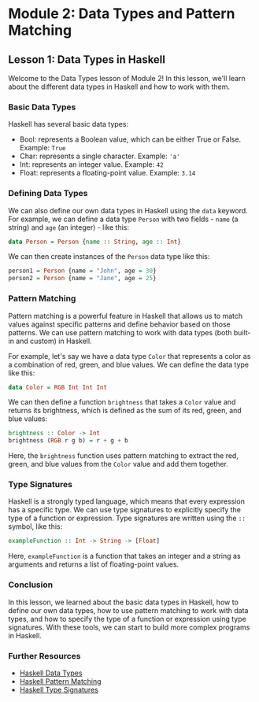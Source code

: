 # Module 2: Data Types and Pattern Matching

## Lesson 1: Data Types in Haskell

Welcome to the Data Types lesson of Module 2! In this lesson, we'll learn about the different data types in Haskell and how to work with them.

### Basic Data Types

Haskell has several basic data types:

- Bool: represents a Boolean value, which can be either True or False. Example: `True`
- Char: represents a single character. Example: `'a'`
- Int: represents an integer value. Example: `42`
- Float: represents a floating-point value. Example: `3.14`

### Defining Data Types

We can also define our own data types in Haskell using the `data` keyword. For example, we can define a data type `Person` with two fields - `name` (a string) and `age` (an integer) - like this:

```haskell
data Person = Person {name :: String, age :: Int}
```

We can then create instances of the `Person` data type like this:

```haskell
person1 = Person {name = "John", age = 30}
person2 = Person {name = "Jane", age = 25}
```

### Pattern Matching

Pattern matching is a powerful feature in Haskell that allows us to match values against specific patterns and define behavior based on those patterns. We can use pattern matching to work with data types (both built-in and custom) in Haskell.

For example, let's say we have a data type `Color` that represents a color as a combination of red, green, and blue values. We can define the data type like this:

```haskell
data Color = RGB Int Int Int
```

We can then define a function `brightness` that takes a `Color` value and returns its brightness, which is defined as the sum of its red, green, and blue values:

```haskell
brightness :: Color -> Int
brightness (RGB r g b) = r + g + b
```

Here, the `brightness` function uses pattern matching to extract the red, green, and blue values from the `Color` value and add them together.

### Type Signatures

Haskell is a strongly typed language, which means that every expression has a specific type. We can use type signatures to explicitly specify the type of a function or expression. Type signatures are written using the `::` symbol, like this:

```haskell
exampleFunction :: Int -> String -> [Float]
```

Here, `exampleFunction` is a function that takes an integer and a string as arguments and returns a list of floating-point values.

### Conclusion

In this lesson, we learned about the basic data types in Haskell, how to define our own data types, how to use pattern matching to work with data types, and how to specify the type of a function or expression using type signatures. With these tools, we can start to build more complex programs in Haskell.

### Further Resources

- [Haskell Data Types](https://www.tutorialspoint.com/haskell/haskell_data_types.htm)
- [Haskell Pattern Matching](https://wiki.haskell.org/Pattern_matching)
- [Haskell Type Signatures](https://en.wikibooks.org/wiki/Haskell/Type_signatures)
